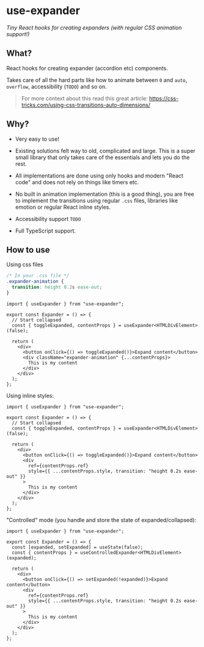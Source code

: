 # use-expander

_Tiny React hooks for creating expanders (with regular CSS animation support!)_

## What?

React hooks for creating expander (accordion etc) components.

Takes care of all the hard parts like how to animate between `0` and `auto`, `overflow`, accessibility (`TODO`) and so on.

> For more context about this read this great article: https://css-tricks.com/using-css-transitions-auto-dimensions/

## Why?

- Very easy to use!

- Existing solutions felt way to old, complicated and large. This is a super small library that only takes care of the essentials and lets you do the rest.

- All implementations are done using only hooks and modern "React code" and does not rely on things like timers etc.

- No built in animation implementation (this is a good thing), you are free to implement the transitions using regular `.css` files, libraries like emotion or regular React inline styles.

- Accessibility support `TODO`

- Full TypeScript support.

## How to use

Using css files

```css
/* In your .css file */
.expander-animation {
  transition: height 0.2s ease-out;
}
```

```tsx
import { useExpander } from "use-expander";

export const Expander = () => {
  // Start collapsed
  const { toggleExpanded, contentProps } = useExpander<HTMLDivElement>(false);

  return (
    <div>
      <button onClick={() => toggleExpanded()}>Expand content</button>
      <div className="expander-animation" {...contentProps}>
        This is my content
      </div>
    </div>
  );
};
```

Using inline styles:

```tsx
import { useExpander } from "use-expander";

export const Expander = () => {
  // Start collapsed
  const { toggleExpanded, contentProps } = useExpander<HTMLDivElement>(false);

  return (
    <div>
      <button onClick={() => toggleExpanded()}>Expand content</button>
      <div
        ref={contentProps.ref}
        style={{ ...contentProps.style, transition: "height 0.2s ease-out" }}
      >
        This is my content
      </div>
    </div>
  );
};
```

"Controlled" mode (you handle and store the state of expanded/collapsed):

```tsx
import { useExpander } from "use-expander";

export const Expander = () => {
  const [expanded, setExpanded] = useState(false);
  const { contentProps } = useControlledExpander<HTMLDivElement>(expanded);

  return (
    <div>
      <button onClick={() => setExpanded(!expanded)}>Expand content</button>
      <div
        ref={contentProps.ref}
        style={{ ...contentProps.style, transition: "height 0.2s ease-out" }}
      >
        This is my content
      </div>
    </div>
  );
};
```
